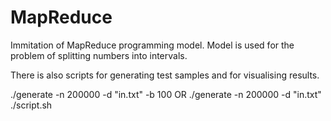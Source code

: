 # MapReduce

Immitation of MapReduce programming model. Model is used for the problem of splitting numbers into intervals.

There is also scripts for generating test samples and for visualising results. 

./generate -n 200000 -d "in.txt" -b 100  OR ./generate -n 200000 -d "in.txt"  
./script.sh
